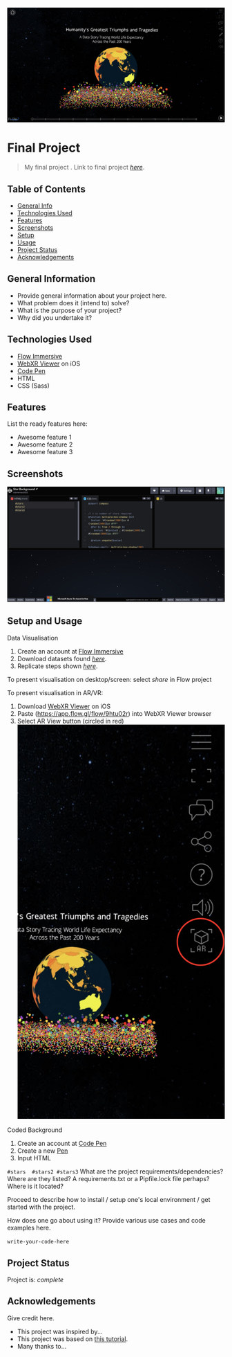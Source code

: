 ![alt text](https://github.com/cdansereau2022/Final-Project-/blob/main/Images/Viz%20Start%20Page.png)
# Final Project
> My final project .
> Link to final project [_here_](https://app.flow.gl/flow/9htu02r). 

## Table of Contents
* [General Info](#general-information)
* [Technologies Used](#technologies-used)
* [Features](#features)
* [Screenshots](#screenshots)
* [Setup](#setup)
* [Usage](#usage)
* [Project Status](#project-status)
* [Acknowledgements](#acknowledgements)


## General Information
- Provide general information about your project here.
- What problem does it (intend to) solve?
- What is the purpose of your project?
- Why did you undertake it?
<!-- You don't have to answer all the questions - just the ones relevant to your project. -->


## Technologies Used
- [Flow Immersive](https://flowimmersive.com/) 
- [WebXR Viewer](https://apps.apple.com/us/app/webxr-viewer/id1295998056) on iOS
- [Code Pen](https://codepen.io/)
- HTML 
- CSS (Sass) 


## Features
List the ready features here:
- Awesome feature 1
- Awesome feature 2
- Awesome feature 3


## Screenshots
![alt text](https://github.com/cdansereau2022/Final-Project-/blob/main/Images/CodePen%20Screenshot.png)


## Setup and Usage

Data Visualisation 
1. Create an account at [Flow Immersive](https://flowimmersive.com/) 
2. Download datasets found [_here_](https://drive.google.com/drive/folders/1pxbeBI75I_uA3wXf12DL_trpRCTVRHA2?usp=sharing). 
3. Replicate steps shown [_here_](https://app.flow.gl/flow/9htu02r).

To present visualisation on desktop/screen: select _share_ in Flow project

To present visualisation in AR/VR: 
1. Download [WebXR Viewer](https://apps.apple.com/us/app/webxr-viewer/id1295998056) on iOS
2. Paste (https://app.flow.gl/flow/9htu02r) into WebXR Viewer browser
3. Select AR View button (circled in red) ![Alt Text](https://github.com/cdansereau2022/Final-Project-/blob/main/Images/AR%20View%20Button.png)

Coded Background 
1. Create an account at [Code Pen](https://codepen.io/)
2. Create a new [Pen](https://codepen.io/pen/)
3. Input HTML 

`#stars 
#stars2
#stars3`
What are the project requirements/dependencies? Where are they listed? A requirements.txt or a Pipfile.lock file perhaps? Where is it located?

Proceed to describe how to install / setup one's local environment / get started with the project.





How does one go about using it?
Provide various use cases and code examples here.

`write-your-code-here`


## Project Status
Project is: _complete_ 



## Acknowledgements
Give credit here.
- This project was inspired by...
- This project was based on [this tutorial](https://www.example.com).
- Many thanks to...


